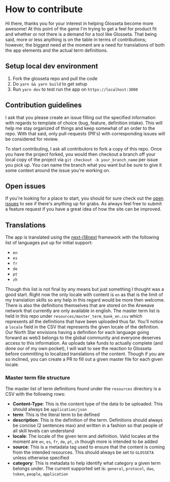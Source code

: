 # How to contribute

Hi there, thanks you for your interest in helping Glosseta become more awesome!  At this point of the game I'm trying to get a feel for product fit and whether or not there is a demand for a tool like Glosseta.  That being said, more or less anything is on the table in terms of contributions; however, the biggest need at the moment are a need for translations of both the app elements and the actual term definitions.

## Setup local dev environment

1. Fork the glosseta repo and pull the code
2. Do `yarn && yarn build` to get setup
3. Run `yarn dev` to test run the app on `https://localhost:3000`

## Contribution guidelines

I ask that you please create an issue filling out the specified information with regards to template of choice (bug, feature, definition intake).  This will help me stay organized of things and keep somewhat of an order to the repo.  With that said, only pull-requests (PR's) with corresponding issues will be considered for review.

To start contributing, I ask all contributors to fork a copy of this repo. Once you have the project forked, you would then checkout a branch off your local copy of the project via `git checkout -b your_branch_name` per issue you pick up. You can name the branch what you want but be sure to give it some context around the issue you're working on.

## Open issues

If you're looking for a place to start, you should for sure check out the [open issues](https://github.com/narbs91/glosseta/issues) to see if there's anything up for grabs.  As always feel free to submit a feature request if you have a great idea of how the site can be improved.

## Translations

The app is translated using the [next-i18next](https://github.com/isaachinman/next-i18next) framework with the following list of languages put up for initial support:

- `en`
- `es`
- `fr`
- `de`
- `pt`
- `zh`

Though this list is not final by any means but just something I thought was a good start.  Right now the only locale with content is `en` as that is the limit of my translation skills so any help in this regard would be more then welcome.  There is also the definitions themselves that are stored on the Arweave network that currently are only available in english.  The master term list is held in this repo under `resources/master_term_bank_en.csv` which represents all the definitions that have been uploaded thus far.  You'll notice a `locale` field in the CSV that represents the given locale of the definition. Our North Star envisions having a definition for each language going forward as web3 belongs to the global community and everyone deserves access to this information.  As uploads take funds to actually complete (and done our of my own pocket), I will wait to see the reaction to Glosseta before committing to localized translations of the content.  Though if you are so inclined, you can create a PR to fill out a given master file for each given locale.

### Master term file structure

The master list of term definitions found under the `resources` directory is a CSV with the following rows:
- **Content-Type**:  This is the content type of the data to be uploaded.  This should always be `application/json`
- **term**:  This is the literal term to be defined
- **description**: This is the definition of the term.  Definitions should always be concise (2 sentences max) and written in a fashion so that people of all skill levels can understand
- **locale**: The locale of the given term and definition.  Valid locales at the moment are `en`, `es`, `fr`, `de`, `pt`, `zh` though more is intended to be added
- **source**:  This is a metadata tag used to ensure that the content is coming from the intended resources.  This should always be set to `GLOSSETA` unless otherwise specified
- **category**:  This is metadata to help identify what category a given term belongs under.  The current supported set is: `general`, `protocol`, `dao`, `token`, `people`, `application`